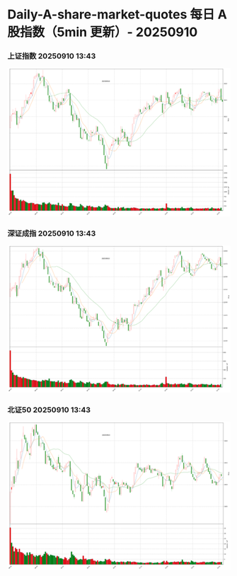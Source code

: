 
# Daily-A-share-market-quotes 每日 A 股指数（5min 更新）- 20250910

### 上证指数 20250910 13:43
![](./fig/2025/9/20250910-sh000001.png)

### 深证成指 20250910 13:43
![](./fig/2025/9/20250910-sz399001.png)

### 北证50 20250910 13:43
![](./fig/2025/9/20250910-bj899050.png)
